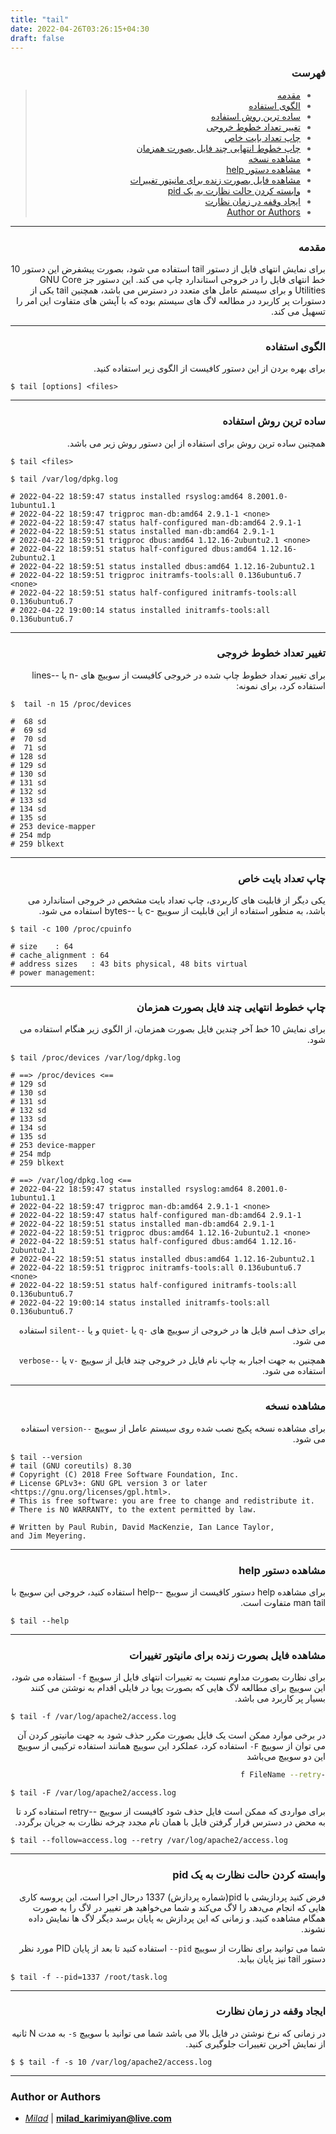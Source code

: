```yaml
---
title: "tail"
date: 2022-04-26T03:26:15+04:30
draft: false
---
```



<div dir='rtl'>

### فهرست

> - [مقدمه](#مقدمه)
> - [الگوی استفاده](#الگوی-استفاده)
> - [ساده ترین روش استفاده](#ساده-ترین-روش-استفاده)
> - [تغییر تعداد خطوط خروجی](#تغییر-تعداد-خطوط-خروجی)
> - [چاپ تعداد بایت خاص](#چاپ-تعداد-بایت-خاص)
> - [چاپ خطوط انتهایی چند فایل بصورت همزمان](#چاپ-خطوط-انتهایی-چند-فایل-بصورت-همزمان)
> - [مشاهده نسخه](#مشاهده-نسخه)
> - [مشاهده دستور help](#مشاهده-دستور-help)
> - [مشاهده فایل بصورت زنده برای مانیتور تغییرات](#مشاهده-فایل-بصورت-زنده-برای-مانیتور-تغییرات)
> - [وابسته کردن حالت نظارت به یک pid](#وابسته-کردن-حالت-نظارت-به-یک-pid)
> - [ایجاد وقفه در زمان نظارت](#ایجاد-وقفه-در-زمان-نظارت)
> - [Author or Authors](#author-or-authors)
</div>

---
<div dir='rtl'>

### مقدمه
برای نمایش انتهای فایل از دستور tail استفاده می شود، بصورت پیشفرض این دستور 10 خط انتهای فایل را در خروجی استاندارد چاپ می کند. این دستور جز GNU Core Utilities و برای سیستم عامل های متعدد در دسترس می باشد، همچنین tail یکی از دستورات پر کاربرد در مطالعه لاگ های سیستم بوده که با آپشن های متفاوت این امر را تسهیل می کند.
</div>


---
<div dir='rtl'>

### الگوی استفاده

برای بهره بردن از این دستور کافیست از الگوی زیر استفاده کنید.
</div>

    $ tail [options] <files>

---
<div dir='rtl'>

### ساده ترین روش استفاده

همچنین ساده ترین روش برای استفاده از این دستور روش زیر می باشد.
</div>

    $ tail <files>

    $ tail /var/log/dpkg.log

    # 2022-04-22 18:59:47 status installed rsyslog:amd64 8.2001.0-1ubuntu1.1
    # 2022-04-22 18:59:47 trigproc man-db:amd64 2.9.1-1 <none>
    # 2022-04-22 18:59:47 status half-configured man-db:amd64 2.9.1-1
    # 2022-04-22 18:59:51 status installed man-db:amd64 2.9.1-1
    # 2022-04-22 18:59:51 trigproc dbus:amd64 1.12.16-2ubuntu2.1 <none>
    # 2022-04-22 18:59:51 status half-configured dbus:amd64 1.12.16-2ubuntu2.1
    # 2022-04-22 18:59:51 status installed dbus:amd64 1.12.16-2ubuntu2.1
    # 2022-04-22 18:59:51 trigproc initramfs-tools:all 0.136ubuntu6.7 <none>
    # 2022-04-22 18:59:51 status half-configured initramfs-tools:all 0.136ubuntu6.7
    # 2022-04-22 19:00:14 status installed initramfs-tools:all 0.136ubuntu6.7

---
<div dir='rtl'>

### تغییر تعداد خطوط خروجی 
برای تغییر تعداد خطوط چاپ شده در خروجی کافیست از سوییچ های -n یا --lines استفاده کرد، برای نمونه:
</div>

    $  tail -n 15 /proc/devices

    #  68 sd
    #  69 sd
    #  70 sd
    #  71 sd
    # 128 sd
    # 129 sd
    # 130 sd
    # 131 sd
    # 132 sd
    # 133 sd
    # 134 sd
    # 135 sd
    # 253 device-mapper
    # 254 mdp
    # 259 blkext

---
<div dir='rtl'>

### چاپ تعداد بایت خاص
یکی دیگر از قابلیت های کاربردی، چاپ تعداد بایت مشخص در خروجی استاندارد می باشد، به منظور استفاده از این قابلیت از سوییچ -c یا --bytes استفاده می شود.
</div>

    $ tail -c 100 /proc/cpuinfo

    # size    : 64
    # cache_alignment : 64
    # address sizes   : 43 bits physical, 48 bits virtual
    # power management:

---
<div dir='rtl'>

### چاپ خطوط انتهایی چند فایل بصورت همزمان
برای نمایش 10 خط آخر چندین فایل بصورت همزمان، از الگوی زیر هنگام استفاده می شود.

</div>

    $ tail /proc/devices /var/log/dpkg.log
    
    # ==> /proc/devices <==
    # 129 sd
    # 130 sd
    # 131 sd
    # 132 sd
    # 133 sd
    # 134 sd
    # 135 sd
    # 253 device-mapper
    # 254 mdp
    # 259 blkext

    # ==> /var/log/dpkg.log <==
    # 2022-04-22 18:59:47 status installed rsyslog:amd64 8.2001.0-1ubuntu1.1
    # 2022-04-22 18:59:47 trigproc man-db:amd64 2.9.1-1 <none>
    # 2022-04-22 18:59:47 status half-configured man-db:amd64 2.9.1-1
    # 2022-04-22 18:59:51 status installed man-db:amd64 2.9.1-1
    # 2022-04-22 18:59:51 trigproc dbus:amd64 1.12.16-2ubuntu2.1 <none>
    # 2022-04-22 18:59:51 status half-configured dbus:amd64 1.12.16-2ubuntu2.1
    # 2022-04-22 18:59:51 status installed dbus:amd64 1.12.16-2ubuntu2.1
    # 2022-04-22 18:59:51 trigproc initramfs-tools:all 0.136ubuntu6.7 <none>
    # 2022-04-22 18:59:51 status half-configured initramfs-tools:all 0.136ubuntu6.7
    # 2022-04-22 19:00:14 status installed initramfs-tools:all 0.136ubuntu6.7

 <div dir='rtl'>

 برای حذف اسم فایل ها در خروجی از سوییچ های
 `-q`
 یا
 `-quiet`
 و
 یا
 `--silent`
 استفاده می شود.

 همچنین به جهت اجبار به چاپ نام فایل در خروجی چند فایل از سوییچ
 `-v`
 یا
 `--verbose`
 استفاده می شود.
 </div>

---

<div dir='rtl'>

### مشاهده نسخه     
برای مشاهده نسخه پکیج نصب شده روی سیستم عامل از سوییچ
`--version`
استفاده می شود.
</div>

    $ tail --version
    # tail (GNU coreutils) 8.30
    # Copyright (C) 2018 Free Software Foundation, Inc.
    # License GPLv3+: GNU GPL version 3 or later <https://gnu.org/licenses/gpl.html>.
    # This is free software: you are free to change and redistribute it.
    # There is NO WARRANTY, to the extent permitted by law.

    # Written by Paul Rubin, David MacKenzie, Ian Lance Taylor,
    and Jim Meyering.

---
<div dir='rtl'>

### مشاهده دستور help
برای مشاهده help دستور کافیست از سوییچ --help استفاده کنید، خروجی این سوییچ با man tail متفاوت است.
</div>

    $ tail --help
---
<div dir='rtl'>

### مشاهده فایل بصورت زنده برای مانیتور تغییرات

برای نظارت بصورت مداوم نسبت به تغییرات انتهای فایل از سوییچ
`f-`
استفاده می شود، این سوییچ برای مطالعه لاگ هایی که بصورت پویا در فایلی اقدام به نوشتن می کنند بسیار پر کاربرد می باشد.
</div>

    $ tail -f /var/log/apache2/access.log

<div dir='rtl'>

در برخی موارد ممکن است یک فایل بصورت مکرر حذف شود به جهت مانیتور کردن آن می توان از سوییچ
`F-`
استفاده کرد، عملکرد این سوییچ همانند استفاده ترکیبی از سوییچ
این دو سوییچ می‌باشد

```bash
-f FileName --retry
```


</div>

    $ tail -F /var/log/apache2/access.log

<div dir='rtl'>

برای مواردی که ممکن است فایل حذف شود کافیست از سوییچ --retry استفاده کرد تا به محض در دسترس قرار گرفتن فایل با همان نام مجدد چرخه نظارت به جریان برگردد.

</div>

    $ tail --follow=access.log --retry /var/log/apache2/access.log

---
<div dir='rtl'>

### وابسته کردن حالت نظارت به یک pid

فرض کنید پردازیشی با
pid(شماره پردازش)
1337
درحال اجرا است، این پروسه کاری هایی که انجام می‌دهد را لاگ می‌کند
و شما می‌خواهید هر تغییر در لاگ را به صورت همگام مشاهده کنید. و زمانی که این پردازش
به پایان برسد دیگر لاگ ها نمایش داده نشوند.

شما می توانید برای نظارت از سوییچ
`pid--`
استفاده کنید تا بعد از پایان
PID
مورد نظر دستور
tail
نیز پایان بیابد.

</div>

    $ tail -f --pid=1337 /root/task.log

---
<div dir='rtl'>

### ایجاد وقفه در زمان نظارت

در زمانی که نرخ نوشتن در فایل بالا می باشد شما می توانید با سوییچ
`s-` 
به مدت
N
ثانیه از نمایش آخرین تغییرات جلوگیری کنید.

</div>
    
    $ $ tail -f -s 10 /var/log/apache2/access.log

---

### Author or Authors

- *[Milad](https://github.com/MiKDev)* | **<milad_karimiyan@live.com>**
